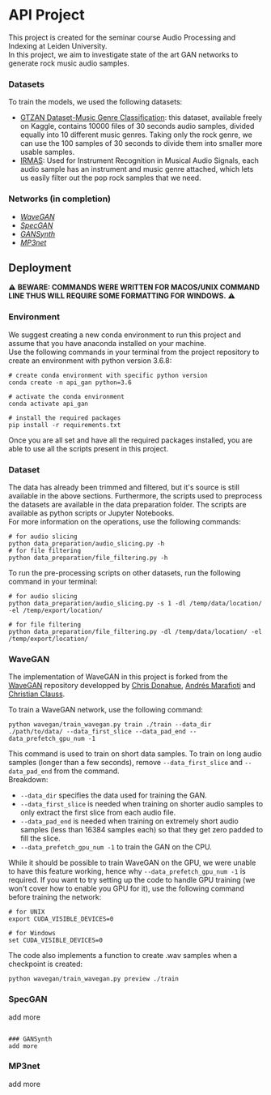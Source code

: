 # API Project

This project is created for the seminar course Audio Processing and Indexing at Leiden University.<br>
In this project, we aim to investigate state of the art GAN networks to generate rock music audio samples.<br>

<!-- ### Run Code
```
# connect
ssh s3210359@ssh.liacs.nl
ssh duranium
# 
``` -->

### Datasets
To train the models, we used the following datasets:
  - [GTZAN Dataset-Music Genre Classification](https://www.kaggle.com/datasets/andradaolteanu/gtzan-dataset-music-genre-classification?resource=download): this dataset, available freely on Kaggle, contains 10000 files of 30 seconds audio samples, divided equally into 10 different music genres. Taking only the rock genre, we can use the 100 samples of 30 seconds to divide them into smaller more usable samples.
  - [IRMAS](https://www.upf.edu/web/mtg/irmas): Used for Instrument Recognition in Musical Audio Signals, each audio sample has an instrument and music genre attached, which lets us easily filter out the pop rock samples that we need.


### Networks (in completion)
  - [_WaveGAN_](https://arxiv.org/pdf/1802.04208.pdf)
  - [_SpecGAN_](https://arxiv.org/pdf/1802.04208.pdf)
  - [_GANSynth_](https://openreview.net/pdf?id=H1xQVn09FX)
  - [_MP3net_](https://arxiv.org/pdf/2101.04785.pdf)

## Deployment
&#9888; **BEWARE: COMMANDS WERE WRITTEN FOR MACOS/UNIX COMMAND LINE THUS WILL REQUIRE SOME FORMATTING FOR WINDOWS.** &#9888;

### Environment
We suggest creating a new conda environment to run this project and assume that you have anaconda installed on your machine.<br>
Use the following commands in your terminal from the project repository to create an environment with python version 3.6.8:
```
# create conda environment with specific python version
conda create -n api_gan python=3.6

# activate the conda environment
conda activate api_gan

# install the required packages
pip install -r requirements.txt
```

Once you are all set and have all the required packages installed, you are able to use all the scripts present in this project.

### Dataset
The data has already been trimmed and filtered, but it's source is still available in the above sections. Furthermore, the scripts used to preprocess the datasets are available in the data preparation folder. The scripts are available as python scripts or Jupyter Notebooks.<br>
For more information on the operations, use the following commands:
```
# for audio slicing
python data_preparation/audio_slicing.py -h
# for file filtering
python data_preparation/file_filtering.py -h
```

To run the pre-processing scripts on other datasets, run the following command in your terminal:
```
# for audio slicing
python data_preparation/audio_slicing.py -s 1 -dl /temp/data/location/ -el /temp/export/location/

# for file filtering
python data_preparation/file_filtering.py -dl /temp/data/location/ -el /temp/export/location/
```

### WaveGAN
The implementation of WaveGAN in this project is forked from the [WaveGAN](https://github.com/chrisdonahue/wavegan) repository developped by [Chris Donahue](https://github.com/chrisdonahue), [Andrés Marafioti](https://github.com/andimarafioti) and [Christian Clauss](https://github.com/cclauss).

To train a WaveGAN network, use the following command:

```
python wavegan/train_wavegan.py train ./train --data_dir ./path/to/data/ --data_first_slice --data_pad_end --data_prefetch_gpu_num -1 
```

This command is used to train on short data samples. To train on long audio samples (longer than a few seconds), remove `--data_first_slice` and `--data_pad_end` from the command.<br>
Breakdown:
  - `--data_dir` specifies the data used for training the GAN.
  - `--data_first_slice` is needed when training on shorter audio samples to only extract the first slice from each audio file.
  - `--data_pad_end` is needed when training on extremely short audio samples (less than 16384 samples each) so that they get zero padded to fill the slice.
  - `--data_prefetch_gpu_num -1` to train the GAN on the CPU.

While it should be possible to train WaveGAN on the GPU, we were unable to have this feature working, hence why `--data_prefetch_gpu_num -1` is required. If you want to try setting up the code to handle GPU training (we won't cover how to enable you GPU for it), use the following command before training the network:

```
# for UNIX
export CUDA_VISIBLE_DEVICES=0
```
```
# for Windows
set CUDA_VISIBLE_DEVICES=0
```

The code also implements a function to create .wav samples when a checkpoint is created:

```
python wavegan/train_wavegan.py preview ./train
```

### SpecGAN
add more
```

### GANSynth
add more
```

### MP3net
add more
